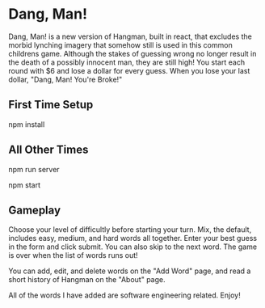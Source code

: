 # Dang, Man!
Dang, Man! is a new version of Hangman, built in react, that excludes the morbid lynching imagery that somehow still is used in this common childrens game. Although the stakes of guessing wrong no longer result in the death of a possibly innocent man, they are still high! You start each round with $6 and lose a dollar for every guess. When you lose your last dollar, "Dang, Man! You're Broke!"


## First Time Setup
npm install

## All Other Times

npm run server

npm start

## Gameplay

Choose your level of difficultly before starting your turn. Mix, the default, includes easy, medium, and hard words all together. Enter your best guess in the form and click submit. You can also skip to the next word. The game is over when the list of words runs out! 

You can add, edit, and delete words on the "Add Word" page, and read a short history of Hangman on the "About" page. 

All of the words I have added are software engineering related. Enjoy! 